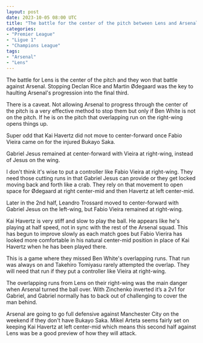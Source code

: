 ```yaml
---
layout: post
date: 2023-10-05 08:00 UTC
title: "The battle for the center of the pitch between Lens and Arsenal"
categories:
- "Premier League"
- "Ligue 1"
- "Champions League"
tags:
- "Arsenal"
- "Lens"
---
```


The battle for Lens is the center of the pitch and they won that battle against Arsenal. Stopping Declan Rice and Martin Ødegaard was the key to haulting Arsenal's progression  into the final third.

<!---more--->

There is a caveat. Not allowing Arsenal to progress through the center of the pitch is a very effective method to stop them but only if Ben White is not on the pitch. If he is on the pitch that overlapping run on the right-wing opens things up. 

Super odd that Kai Havertz did not move to center-forward once Fabio Vieira came on for the injured Bukayo Saka.

Gabriel Jesus remained at center-forward with Vieira at right-wing, instead of Jesus on the wing.

I don't think it's wise to put a controller like Fabio Vieira at right-wing. They need those cutting runs in that Gabriel Jesus can provide or they get locked moving back and forth like a crab. They rely on that movement to open space for Ødegaard at right center-mid and then Havertz at left center-mid.

Later in the 2nd half, Leandro Trossard moved to center-forward with Gabriel Jesus on the left-wing, but Fabio Vieira remained at right-wing.

Kai Havertz is very stiff and slow to play the ball. He appears like he's playing at half speed, not in sync with the rest of the Arsenal squad. This has begun to improve slowly as each match goes but Fabio Vierira has looked more comfortable in his natural center-mid position in place of Kai Havertz when he has been played there.

This is a game where they missed Ben White's overlapping runs. That run was always on and Takehiro Tomiyasu rarely attempted the overlap. They will need that run if they put a controller like Vieira at right-wing.

The overlapping runs from Lens on their right-wing was the main danger when Arsenal turned the ball over. With Zinchenko inverted it’s a 2v1 for Gabriel, and Gabriel normally has to back out of challenging to cover the man behind.

Arsenal are going to go full defensive against Manchester City on the weekend if they don't have Bukayo Saka. Mikel Arteta seems fairly set on keeping Kai Havertz at left center-mid which means this second half against Lens was be a good preview of how they will attack.
